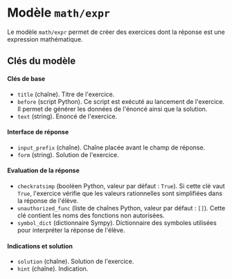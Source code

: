 # Modèle `math/expr`

Le modèle `math/expr` permet de créer des exercices dont la réponse est une expression mathématique.

## Clés du modèle

#### Clés de base
* `title` (chaîne). Titre de l'exercice.
* `before` (script Python). Ce script est exécuté au lancement de l'exercice. Il permet de générer les données de l'énoncé ainsi que la solution.
* `text` (string). Enoncé de l'exercice.

#### Interface de réponse
* `input_prefix` (chaîne). Chaîne placée avant le champ de réponse.
* `form` (string). Solution de l'exercice.

#### Evaluation de la réponse
* `checkratsimp` (booléen Python, valeur par défaut : `True`). Si cette clé vaut `True`, l'exercice vérifie que les valeurs rationnelles sont simplifiées dans la réponse de l'élève.
* `unauthorized_func` (liste de chaînes Python, valeur par défaut : `[]`). Cette clé contient les noms des fonctions non autorisées.
* `symbol_dict` (dictionnaire Sympy). Dictionnaire des symboles utilisées pour interpréter la réponse de l'élève.

#### Indications et solution
* `solution` (chaîne). Solution de l'exercice.
* `hint` (chaîne). Indication.
